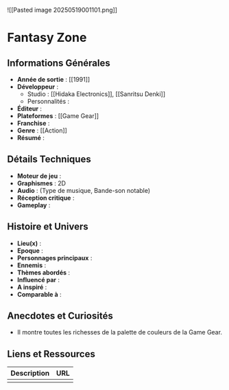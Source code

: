 ![[Pasted image 20250519001101.png]]
# Fantasy Zone

## Informations Générales

- **Année de sortie** : [[1991]]
- **Développeur** : 
	- Studio : [[Hidaka Electronics]], [[Sanritsu Denki]]
	- Personnalités : 
- **Éditeur** : 
- **Plateformes** : [[Game Gear]]
- **Franchise** : 
- **Genre** : [[Action]]
- **Résumé** : 

## Détails Techniques
- **Moteur de jeu** : 
- **Graphismes** : 2D
- **Audio** : (Type de musique, Bande-son notable)
- **Réception critique** : 
- **Gameplay** :

## Histoire et Univers
- **Lieu(x)** : 
- **Epoque** : 
- **Personnages principaux** : 
- **Ennemis** :
- **Thèmes abordés** : 
- **Influencé par** :
- **A inspiré** : 
- **Comparable à** :
## Anecdotes et Curiosités
- Il montre toutes les richesses de la palette de couleurs de la Game Gear.
## Liens et Ressources

| Description | URL |
| ----------- | --- |
|             |     |
